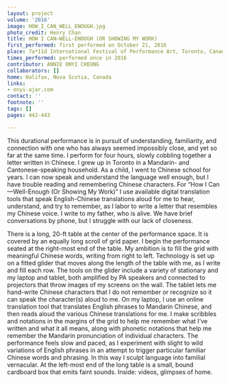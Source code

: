 ```yaml
---
layout: project
volume: '2016'
image: HOW_I_CAN_WELL_ENOUGH.jpg
photo_credit: Henry Chan
title: HOW I CAN—WELL-ENOUGH (OR SHOWING MY WORK)
first_performed: first performed on October 21, 2016
place: 7a*11d International Festival of Performance Art, Toronto, Canada
times_performed: performed once in 2016
contributor: ANNIE ONYI CHEUNG
collaborators: []
home: Halifax, Nova Scotia, Canada
links:
- onyi-ajar.com
contact: ''
footnote: ''
tags: []
pages: 442-443

---
```


This durational performance is in pursuit of understanding, familiarity, and connection with one who has always seemed impossibly close, and yet so far at the same time. I perform for four hours, slowly cobbling together a letter written in Chinese. I grew up in Toronto in a Mandarin- and Cantonese-speaking household. As a child, I went to Chinese school for years. I can now speak and understand the language well enough, but I have trouble reading and remembering Chinese characters. For “How I Can—Well-Enough (Or Showing My Work)” I use available digital translation tools that speak English-Chinese translations aloud for me to hear, understand, and try to remember, as I labor to write a letter that resembles my Chinese voice. I write to my father, who is alive. We have brief conversations by phone, but I struggle with our lack of closeness.

There is a long, 20-ft table at the center of the performance space. It is covered by an equally long scroll of grid paper. I begin the performance seated at the right-most end of the table. My ambition is to fill the grid with meaningful Chinese words, writing from right to left. Technology is set up on a fitted glider that moves along the length of the table with me, as I write and fill each row. The tools on the glider include a variety of stationary and my laptop and tablet, both amplified by PA speakers and connected to projectors that throw images of my screens on the wall. The tablet lets me hand-write Chinese characters that I do not remember or recognize so it can speak the character(s) aloud to me. On my laptop, I use an online translation tool that translates English phrases to Mandarin Chinese, and then reads aloud the various Chinese translations for me. I make scribbles and notations in the margins of the grid to help me remember what I’ve written and what it all means, along with phonetic notations that help me remember the Mandarin pronunciation of individual characters. The performance feels slow and paced, as I experiment with slight to wild variations of English phrases in an attempt to trigger particular familiar Chinese words and phrasing. In this way I sculpt language into familial vernacular. At the left-most end of the long table is a small, bound cardboard box that emits faint sounds. Inside: videos, glimpses of home.
